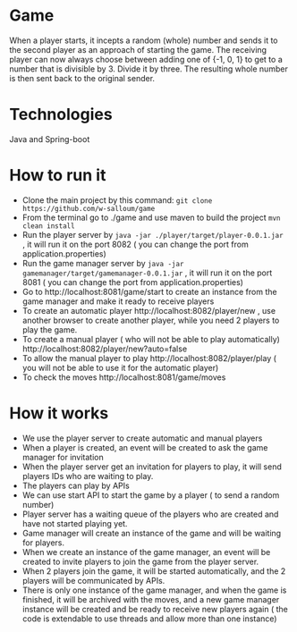 # Game
When a player starts, it incepts a random (whole) number and sends it to the second 
player as an approach of starting the game. The receiving player can now always choose 
between adding one of {-1, 0, 1} to get to a number that is divisible by 3. Divide it by three. The 
resulting whole number is then sent back to the original sender.

# Technologies
Java and Spring-boot

# How to run it
- Clone the main project by this command:
 `git clone https://github.com/w-salloum/game`
- From the terminal go to ./game and use maven to build the project `mvn clean install`
- Run the player server by `java -jar ./player/target/player-0.0.1.jar ` , it will run it on the port 8082 ( you can change the port from application.properties)
- Run the game manager server by `java -jar gamemanager/target/gamemanager-0.0.1.jar` , it will run it on the port 8081 ( you can change the port from application.properties)
- Go to http://localhost:8081/game/start to create an instance from the game manager and make it ready to receive players
- To create an automatic player  http://localhost:8082/player/new , use another browser to create another player, while you need 2 players to play the game.
- To create a manual player ( who will not be able to play automatically) http://localhost:8082/player/new?auto=false
- To allow the manual player to play http://localhost:8082/player/play ( you will not be able to use it for the automatic player)
- To check the moves http://localhost:8081/game/moves 

# How it works
- We use the player server to create automatic and manual players
- When a player is created, an event will be created to ask the game manager for invitation
- When the player server get an invitation for players to play, it will send players IDs who are waiting to play.
- The players can play by APIs
- We can use start API to start the game by a player ( to send a random number) 
- Player server has a waiting queue of the players who are created and have not started playing yet.
- Game manager will create an instance of the game and will be waiting for players.
- When we create an instance of the game manager, an event will be created to invite players to join the game from the player server.
- When 2 players join the game, it will be started automatically, and the 2 players will be communicated by APIs.
- There is only one instance of the game manager, and when the game is finished, it will be archived with the moves, and a new game manager instance will be created and be ready to receive new players again ( the code is extendable to use threads and allow more than one instance)

